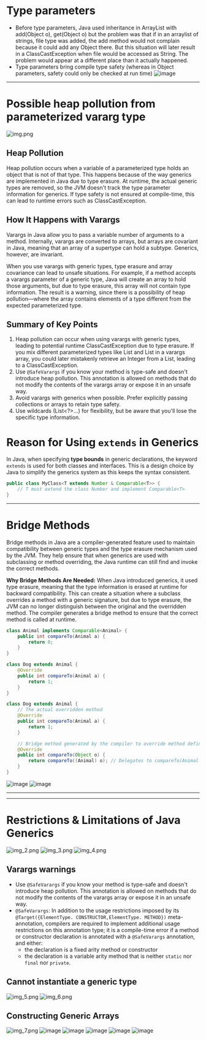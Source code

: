 # Type parameters
- Before type parameters, Java used inheritance in ArrayList with add(Object o), get(Object o) but the problem was that 
if in an arraylist of strings, file type was added, the add method would not complain because it could add any Object there. 
But this situation will later result in a ClassCastException when file would be accessed as String. 
The problem would appear at a different place than it actually happened.
- Type parameters bring compile type safety (whereas in Object parameters, safety could only be checked at run time)
![image](https://github.com/user-attachments/assets/f1360063-bddd-43f8-ac54-6e93e12aca02)

------------------------------------------------------------------------------------------------------------------

# Possible heap pollution from parameterized vararg type
  ![img.png](img.png)

## Heap Pollution
Heap pollution occurs when a variable of a parameterized type holds an object that is not of that type. This happens because of the way generics are implemented in Java due to type erasure. At runtime, the actual generic types are removed, so the JVM doesn't track the type parameter information for generics. If type safety is not ensured at compile-time, this can lead to runtime errors such as ClassCastException.

## How It Happens with Varargs
Varargs in Java allow you to pass a variable number of arguments to a method. Internally, varargs are converted to arrays, but arrays are covariant in Java, meaning that an array of a supertype can hold a subtype. Generics, however, are invariant.

When you use varargs with generic types, type erasure and array covariance can lead to unsafe situations.
For example, if a method accepts a varargs parameter of a generic type, Java will create an array to hold those arguments, but due to type erasure, this array will not contain type information. The result is a warning, since there is a possibility of heap pollution—where the array contains elements of a type different from the expected parameterized type.

## Summary of Key Points
1. Heap pollution can occur when using varargs with generic types, leading to potential runtime ClassCastException due to type erasure. If you mix different parameterized types like List<String> and List<Integer> in a varargs array, you could later mistakenly retrieve an Integer from a List<String>, leading to a ClassCastException.
2. Use `@SafeVarargs` if you know your method is type-safe and doesn't introduce heap pollution. This annotation is allowed on methods that do not modify the contents of the varargs array or expose it in an unsafe way.
3. Avoid varargs with generics when possible. Prefer explicitly passing collections or arrays to retain type safety.
4. Use wildcards (List<?>...) for flexibility, but be aware that you'll lose the specific type information.

# Reason for Using `extends` in Generics
  In Java, when specifying **type bounds** in generic declarations, the keyword `extends` is used for both classes and interfaces. This is a design choice by Java to simplify the generics system as this keeps the syntax consistent.
```java
public class MyClass<T extends Number & Comparable<T>> {
    // T must extend the class Number and implement Comparable<T>
}
```
------------------------------------------------------------------------------------------------------------------
# Bridge Methods
  Bridge methods in Java are a compiler-generated feature used to maintain compatibility between generic types and the type erasure mechanism used by the JVM. They help ensure that when generics are used with subclassing or method overriding, the Java runtime can still find and invoke the correct methods.

**Why Bridge Methods Are Needed:**
When Java introduced generics, it used type erasure, meaning that the type information is erased at runtime for backward compatibility. This can create a situation where a subclass overrides a method with a generic signature, but due to type erasure, the JVM can no longer distinguish between the original and the overridden method. The compiler generates a bridge method to ensure that the correct method is called at runtime.

```java
class Animal implements Comparable<Animal> {
    public int compareTo(Animal a) {
        return 0;
    }
}

class Dog extends Animal {
    @Override
    public int compareTo(Animal a) {
        return 1;
    }
}
```

```java
class Dog extends Animal {
    // The actual overridden method
    @Override
    public int compareTo(Animal a) {
        return 1;
    }

    // Bridge method generated by the compiler to override method defined in Animal
    @Override
    public int compareTo(Object o) {
        return compareTo((Animal) o); // Delegates to compareTo(Animal a)
    }
}
```

![image](https://github.com/user-attachments/assets/b1cbabbd-edbc-4432-9e8d-d7025f039602)
![image](https://github.com/user-attachments/assets/6eeaa534-e462-4a46-a26b-e8621ee637ab)

------------------------------------------------------------------------------------------------------------------
------------------------------------------------------------------------------------------------------------------

# Restrictions & Limitations of Java Generics
![img_2.png](img_2.png)
![img_3.png](img_3.png)
![img_4.png](img_4.png)

## Varargs warnings 
* Use `@SafeVarargs` if you know your method is type-safe and doesn't introduce heap pollution. This annotation is allowed on methods that do not modify the contents of the varargs array or expose it in an unsafe way.
* `@SafeVarargs`: In addition to the usage restrictions imposed by its `@Target({ElementType. CONSTRUCTOR,ElementType. METHOD})` meta-annotation, compilers are required to implement additional usage restrictions on this annotation type; it is a compile-time error if a method or constructor declaration is annotated with a `@SafeVarargs` annotation, and either:
  * the declaration is a fixed arity method or constructor
  * the declaration is a variable arity method that is neither `static` nor `final` nor `private`.

## Cannot instantiate a generic type
![img_5.png](img_5.png)
![img_6.png](img_6.png)

## Constructing Generic Arrays
![img_7.png](img_7.png)
![image](https://github.com/user-attachments/assets/6289e027-d33a-44d6-9397-1a168bfd83a1)
![image](https://github.com/user-attachments/assets/742bacca-1cf2-453c-b502-bce49c01a3f9)
![image](https://github.com/user-attachments/assets/d1fe9487-e81f-4ec5-82b6-ad7b11871458)
![image](https://github.com/user-attachments/assets/84c4b464-2407-4645-9c3a-d4fb4d42751f)
![image](https://github.com/user-attachments/assets/5bdd48cd-3a68-4f60-ae02-c66b04a50b97)










